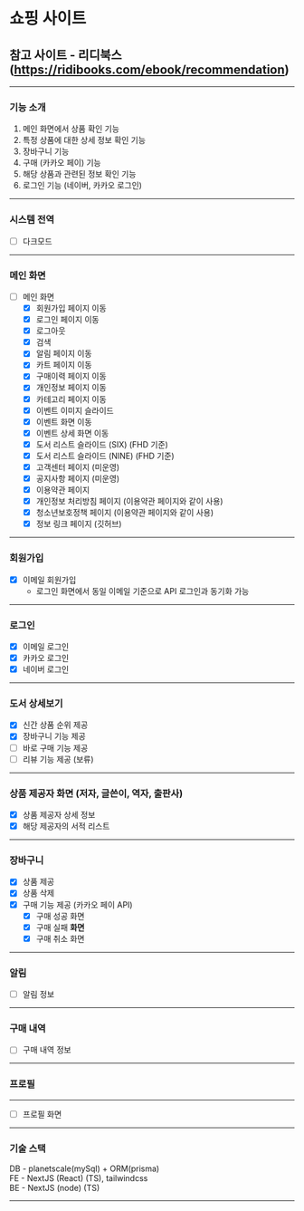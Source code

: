 # 쇼핑 사이트

## 참고 사이트 - 리디북스 (https://ridibooks.com/ebook/recommendation)

---

### 기능 소개

1. 메인 화면에서 상품 확인 기능
2. 특정 상품에 대한 상세 정보 확인 기능
3. 장바구니 기능
4. 구매 (카카오 페이) 기능
5. 해당 상품과 관련된 정보 확인 기능
6. 로그인 기능 (네이버, 카카오 로그인)

---

### 시스템 전역

- [ ] 다크모드

---

### 메인 화면

- [ ] 메인 화면
  - [x] 회원가입 페이지 이동
  - [x] 로그인 페이지 이동
  - [x] 로그아웃
  - [x] 검색
  - [x] 알림 페이지 이동
  - [x] 카트 페이지 이동
  - [x] 구매이력 페이지 이동
  - [x] 개인정보 페이지 이동
  - [x] 카테고리 페이지 이동
  - [x] 이벤트 이미지 슬라이드
  - [x] 이벤트 화면 이동
  - [x] 이벤트 상세 화면 이동
  - [x] 도서 리스트 슬라이드 (SIX) (FHD 기준)
  - [x] 도서 리스트 슬라이드 (NINE) (FHD 기준)
  - [x] 고객센터 페이지 (미운영)
  - [x] 공지사항 페이지 (미운영)
  - [x] 이용약관 페이지
  - [x] 개인정보 처리방침 페이지 (이용약관 페이지와 같이 사용)
  - [x] 청소년보호정책 페이지 (이용약관 페이지와 같이 사용)
  - [x] 정보 링크 페이지 (깃허브)

---

### 회원가입

- [x] 이메일 회원가입
  - 로그인 화면에서 동일 이메일 기준으로 API 로그인과 동기화 가능

---

### 로그인

- [x] 이메일 로그인
- [x] 카카오 로그인
- [x] 네이버 로그인

---

### 도서 상세보기

- [x] 신간 상품 순위 제공
- [x] 장바구니 기능 제공
- [ ] 바로 구매 기능 제공
- [ ] 리뷰 기능 제공 (보류)

---

### 상품 제공자 화면 (저자, 글쓴이, 역자, 출판사)

- [x] 상품 제공자 상세 정보
- [x] 해당 제공자의 서적 리스트

---

### 장바구니

- [x] 상품 제공
- [x] 상품 삭제
- [x] 구매 기능 제공 (카카오 페이 API)
  - [x] 구매 성공 화면
  - [x] 구매 실패 **화면**
  - [x] 구매 취소 화면

---

### 알림

- [ ] 알림 정보

---

### 구매 내역

- [ ] 구매 내역 정보

---

### 프로필

---

- [ ] 프로필 화면

---

### 기술 스택

DB - planetscale(mySql) + ORM(prisma)  
FE - NextJS (React) (TS), tailwindcss  
BE - NextJS (node) (TS)

---

